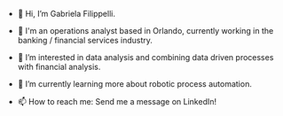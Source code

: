 - 👋 Hi, I’m Gabriela Filippelli.
  
- 💼 I'm an operations analyst based in Orlando, currently working in the banking / financial services industry.
  
- 👀 I’m interested in data analysis and combining data driven processes with financial analysis.

- 🌱 I’m currently learning more about robotic process automation.

- 📫 How to reach me: Send me a message on LinkedIn!
